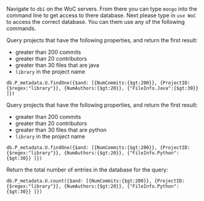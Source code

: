 Navigate to `db1` on the WoC servers. From there you can type `mongo` into the command line to get access to there database.
Next please type in `use WoC` to access the correct database. You can them use any of the following commands. 


Query projects that have the following properties, and return the first result:
* greater than 200 commits
* greater than 20 contributors
* greater than 30 files that are java
* `library` in the project name
```
db.P_metadata.U.findOne({$and: [{NumCommits:{$gt:200}}, {ProjectID:{$regex:"library"}}, {NumAuthors:{$gt:20}}, {"FileInfo.Java":{$gt:30}} ]})
```

Query projects that have the following properties, and return the first result:
* greater than 200 commits
* greater than 20 contributors
* greater than 30 files that are python
* `library` in the project name
```
db.P_metadata.U.findOne({$and: [{NumCommits:{$gt:200}}, {ProjectID:{$regex:"library"}}, {NumAuthors:{$gt:20}}, {"FileInfo.Python":{$gt:30}} ]})
```

Return the total number of entries in the database for the query:
```
db.P_metadata.U.count({$and: [{NumCommits:{$gt:200}}, {ProjectID:{$regex:"library"}}, {NumAuthors:{$gt:20}}, {"FileInfo.Python":{$gt:30}} ]})
```